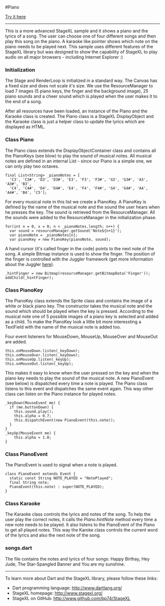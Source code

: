 #Piano

[Try it here](http://www.stagexl.org/samples/piano/ "StageXL Piano Sample")

---

This is a more advanced StageXL sample and it shows a piano and the lyrics of a
song. The user can choose one of four different songs and then play this song on
the piano. A karaoke like pointer shows which note on the piano needs to be
played next. This sample uses different features of the StageXL library but was
designed to show the capability of StageXL to play audio on all major browsers -
including Internet Explorer :)

### Initialization

The Stage and RenderLoop is initialized in a standard way. The Canvas has a
fixed size and does not scale it's size. We use the ResourceManager to load 7
images (5 piano keys, the finger and the background image), 25 piano sounds and
a cheer sound which is played when the user makes it to the end of a song.

After all resources have been loaded, an instance of the Piano and the Karaoke
class is created. The Piano class is a StageXL DisplayObject and the Karaoke
class is just a helper class to update the lyrics which are displayed as HTML.

### Class Piano

The Piano class extends the DisplayObjectContainer class and contains all the
PianoKeys (see blow) to play the sound of musical notes. All musical notes are
defined in an internal List - since our Piano is a simple one, we can only play
two octaves.

    final List<String> _pianoNotes = [
      'C3', 'C3#', 'D3', 'D3#', 'E3', 'F3', 'F3#', 'G3', 'G3#', 'A3', 'A3#', 'B3',
      'C4', 'C4#', 'D4', 'D4#', 'E4', 'F4', 'F4#', 'G4', 'G4#', 'A4', 'A4#', 'B4', 'C5'];

For every musical note in this list we create a PianoKey. A PianoKey is defined
by the name of the musical note and the sound the user hears when he presses the
key. The sound is retrieved from the ResourceManager. All the sounds were added
to the ResourceManager in the initialization phase.

    for(int n = 0, x = 0; n < _pianoNotes.length; n++) {
      var sound = resourceManager.getSound('Note${n+1}');
      var pianoNote = _pianoNotes[n];
      var pianoKey = new PianoKey(pianoNote, sound);

A hand cursor (it's called finger in the code) points to the next note of the
song. A simple Bitmap instance is used to show the finger. The position of the
finger is controlled with the Juggler framework (get more information about the
Juggler [here][juggler]).

    _hintFinger = new Bitmap(resourceManager.getBitmapData('Finger'));
    addChild(_hintFinger);  

### Class PianoKey

The PianoKey class extends the Sprite class and contains the image of a white or
black piano key. The constructor takes the musical note and the sound which
should be played when the key is pressed. According to the musical note one of 5
possible images of a piano key is selected and added as a child. To make the
PianoKey look a little bit more interessting a TextField with the name of the
musical note is added too.

Four event listeners for MouseDown, MouseUp, MouseOver and MouseOut are added.

    this.onMouseDown.listen(_keyDown);
    this.onMouseOver.listen(_keyDown);
    this.onMouseUp.listen(_keyUp);
    this.onMouseOut.listen(_keyUp);

This makes it easy to know when the user pressed on the key and when the piano
key needs to play the sound of the musical note. A new PianoEvent (see below) is
dispatched every time a note is played. The Piano class listens to this event
and dispatches the same event again. This way other class can listen on the
Piano instance for played notes.

    _keyDown(MouseEvent me) {
      if (me.buttonDown) {
        this.sound.play();
        this.alpha = 0.7;
        this.dispatchEvent(new PianoEvent(this.note));
      }
    }
    _keyUp(MouseEvent me) {
        this.alpha = 1.0;
    }

### Class PianoEvent

The PianoEvent is used to signal when a note is played. 

    class PianoEvent extends Event {
      static const String NOTE_PLAYED = "NotePlayed";
      final String note;
      PianoEvent(this.note) : super(NOTE_PLAYED);
    } 

### Class Karaoke

The Karaoke class controls the lyrics and notes of the song. To help the user
play the correct notes, it calls the *Piano.hintNote* method every time a new
note needs to be played. It also listens to the PianoEvent of the Piano to get
all played notes. This way the Karoke class controls the current word of the
lyrics and also the next note of the song.

### songs.dart

The file contains the notes and lyrics of four songs: Happy Birthay, Hey Jude,
The Star-Spangled Banner and You are my sunshine.

---

To learn more about Dart and the StageXL library, please follow these links: 

* Dart programming language: <http://www.dartlang.org/>
* StageXL homepage: <http://www.stagexl.org/>
* StageXL on GitHub: <http://www.github.com/bp74/StageXL>


[juggler]: http://www.stagexl.org/docs/wiki-articles.html?article=juggler